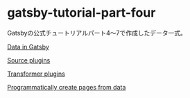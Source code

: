 # gatsby-tutorial-part-four
Gatsbyの公式チュートリアルパート4〜7で作成したデータ一式。

[Data in Gatsby](https://www.gatsbyjs.org/tutorial/part-four/)

[Source plugins](https://www.gatsbyjs.org/tutorial/part-five/)

[Transformer plugins](https://www.gatsbyjs.org/tutorial/part-six/)

[Programmatically create pages from data](https://www.gatsbyjs.org/tutorial/part-seven/)
